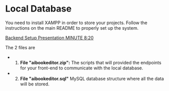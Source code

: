 # Local Database

You need to install XAMPP in order to store your projects. Follow the instructions on the main README to properly set up the system.

[Backend Setup Presentation MINUTE 8:20](https://youtu.be/alOxMe5vhKE?si=WTslXPK5dJFL4hB4&t=499)

The 2 files are

- 1. **File "aibookeditor.zip":** 
	The scripts that will provided the endpoints for your front-end to communicate with the local database.
- 2. **File "aibookeditor.sql"**
	MySQL database structure where all the data will be stored.